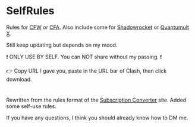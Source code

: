 # SelfRules

Rules for [CFW](https://github.com/Fndroid/clash_for_windows_pkg/releases) or [CFA](https://github.com/Kr328/ClashForAndroid/releases). Also include some for [Shadowrocket](https://apps.apple.com/app/shadowrocket/id932747118) or [Quantumult X](https://apps.apple.com/app/quantumult-x/id1443988620).

Still keep updating but depends on my mood.

❗ ONLY USE BY SELF. You can NOT share without my passing. ❗

👉 Copy URL I gave you, paste in the URL bar of Clash, then click download.
#
Rewritten from the rules format of the [Subscription Converter](https://sublink.dev) site. Added some self-use rules.

If you have any questions, I think you should already know how to DM me.
